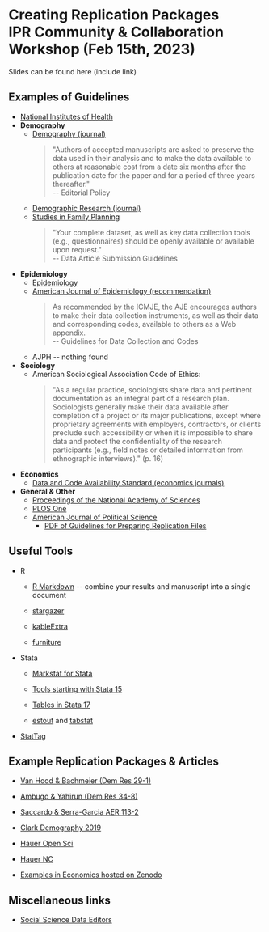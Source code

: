 # Creating Replication Packages <br> IPR Community &amp; Collaboration Workshop (Feb 15th, 2023)

Slides can be found here (include link)

## Examples of Guidelines

* [National Institutes of Health](https://www.nih.gov/research-training/rigor-reproducibility)
* **Demography**
  * [Demography (journal)](https://www.populationassociation.org/demography/for-authors/editorial-policy) 
    > "Authors of accepted manuscripts are asked to preserve the data used in their analysis and to make the data available to others at reasonable cost from a date six months after the publication date for the paper and for a period of three years thereafter." <br>
    > -- Editorial Policy
  * [Demographic Research (journal)](https://www.demographic-research.org/info/guidelines.htm#Replicability)
  * [Studies in Family Planning](https://onlinelibrary.wiley.com/page/journal/17284465/homepage/forauthors.html)
    > "Your complete dataset, as well as key data collection tools (e.g., questionnaires) should be openly available or available upon request."
    > <br> -- Data Article Submission Guidelines
* **Epidemiology**
  * [Epidemiology](https://journals.lww.com/epidem/Fulltext/2009/03000/Epidemiology,_Data_Sharing,_and_the_Challenge_of.3.aspx)
  * [American Journal of Epidemiology (recommendation)](https://academic.oup.com/aje/pages/Instructions_To_Authors#Data-Collection-and-Codes)
    > As recommended by the ICMJE, the AJE encourages authors to make their data collection instruments, as well as their data and corresponding codes, available to others as a Web appendix. <br> -- Guidelines for Data Collection and Codes
  * AJPH -- nothing found
* **Sociology**
  * American Sociological Association Code of Ethics:
    > "As a regular practice, sociologists share data and pertinent documentation as an integral
part of a research plan. Sociologists generally make their data available after completion of
a project or its major publications, except where proprietary agreements with employers,
contractors, or clients preclude such accessibility or when it is impossible to share data and
protect the confidentiality of the research participants (e.g., field notes or detailed
information from ethnographic interviews)." (p. 16)
* **Economics** 
  * [Data and Code Availability Standard (economics journals)](https://datacodestandard.org/journals/)
* **General & Other**
  * [Proceedings of the National Academy of Sciences](https://www.pnas.org/author-center/editorial-and-journal-policies#materials-and-data-availability)
  * [PLOS One](https://journals.plos.org/plosone/s/submission-guidelines#loc-materials-and-methods) 
  * [American Journal of Political Science](https://ajps.org/guidelines-for-accepted-articles/)
    - [PDF of Guidelines for Preparing Replication Files](https://ajps.org/wp-content/uploads/2018/05/ajps_replication-guidelines-2-1.pdf)

## Useful Tools

* R

  + [R Markdown](https://rmarkdown.rstudio.com/articles_intro.html) -- combine your results and
  manuscript into a single document
  
  + [stargazer](https://cran.r-project.org/web/packages/stargazer/vignettes/stargazer.pdf)
  
  + [kableExtra](https://cran.r-project.org/web/packages/kableExtra/vignettes/awesome_table_in_html.html)
  
  + [furniture](https://cran.r-project.org/web/packages/furniture/vignettes/Furniture.html)
 
* Stata

  + [Markstat for Stata](https://grodri.github.io/markstat/docx)

  + [Tools starting with Stata 15](https://www.stata.com/stata15/create-word-documents/)

  + [Tables in Stata 17](https://www.stata.com/new-in-stata/tables/)
  
  + [estout](http://repec.org/bocode/e/estout/estout.html) and [tabstat](https://www.stata.com/manuals/rtabstat.pdf)
  
* [StatTag](https://sites.northwestern.edu/stattag/)


## Example Replication Packages & Articles

* [Van Hood & Bachmeier (Dem Res 29-1)](https://www.demographic-research.org/volumes/vol29/1/default.htm)

* [Ambugo & Yahirun (Dem Res 34-8)](https://www.demographic-research.org/volumes/vol34/8/default.htm)

* [Saccardo & Serra-Garcia AER 113-2](https://www.aeaweb.org/articles?id=10.1257/aer.20201333)

* [Clark Demography 2019](https://github.com/sinafala/svd-comp)

* [Hauer Open Sci](https://github.com/mathewhauer/county_projections_official)

* [Hauer NC](https://github.com/mathewhauer/SLR-typology-replication)

* [Examples in Economics hosted on Zenodo](https://zenodo.org/communities/restud-replication/?page=1&size=20)

## Miscellaneous links

* [Social Science Data Editors](https://social-science-data-editors.github.io/guidance/)

